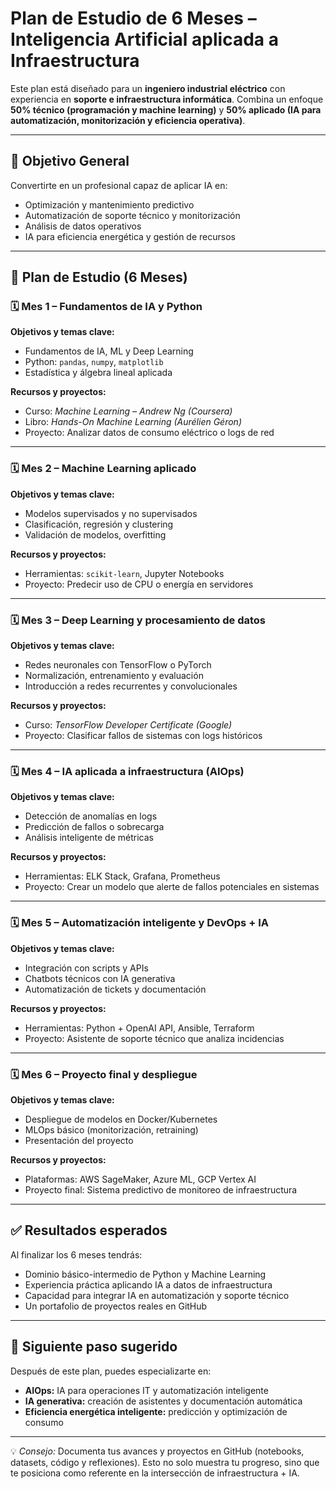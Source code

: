 
# Plan de Estudio de 6 Meses – Inteligencia Artificial aplicada a Infraestructura

Este plan está diseñado para un **ingeniero industrial eléctrico** con experiencia en **soporte e infraestructura informática**.
Combina un enfoque **50% técnico (programación y machine learning)** y **50% aplicado (IA para automatización, monitorización y eficiencia operativa)**.

---

## 🎯 Objetivo General
Convertirte en un profesional capaz de aplicar IA en:
- Optimización y mantenimiento predictivo  
- Automatización de soporte técnico y monitorización  
- Análisis de datos operativos  
- IA para eficiencia energética y gestión de recursos  

---

## 📆 Plan de Estudio (6 Meses)

### 🗓️ Mes 1 – Fundamentos de IA y Python
**Objetivos y temas clave:**
- Fundamentos de IA, ML y Deep Learning  
- Python: `pandas`, `numpy`, `matplotlib`  
- Estadística y álgebra lineal aplicada  

**Recursos y proyectos:**
- Curso: *Machine Learning – Andrew Ng (Coursera)*  
- Libro: *Hands-On Machine Learning (Aurélien Géron)*  
- Proyecto: Analizar datos de consumo eléctrico o logs de red  

---

### 🗓️ Mes 2 – Machine Learning aplicado
**Objetivos y temas clave:**
- Modelos supervisados y no supervisados  
- Clasificación, regresión y clustering  
- Validación de modelos, overfitting  

**Recursos y proyectos:**
- Herramientas: `scikit-learn`, Jupyter Notebooks  
- Proyecto: Predecir uso de CPU o energía en servidores  

---

### 🗓️ Mes 3 – Deep Learning y procesamiento de datos
**Objetivos y temas clave:**
- Redes neuronales con TensorFlow o PyTorch  
- Normalización, entrenamiento y evaluación  
- Introducción a redes recurrentes y convolucionales  

**Recursos y proyectos:**
- Curso: *TensorFlow Developer Certificate (Google)*  
- Proyecto: Clasificar fallos de sistemas con logs históricos  

---

### 🗓️ Mes 4 – IA aplicada a infraestructura (AIOps)
**Objetivos y temas clave:**
- Detección de anomalías en logs  
- Predicción de fallos o sobrecarga  
- Análisis inteligente de métricas  

**Recursos y proyectos:**
- Herramientas: ELK Stack, Grafana, Prometheus  
- Proyecto: Crear un modelo que alerte de fallos potenciales en sistemas  

---

### 🗓️ Mes 5 – Automatización inteligente y DevOps + IA
**Objetivos y temas clave:**
- Integración con scripts y APIs  
- Chatbots técnicos con IA generativa  
- Automatización de tickets y documentación  

**Recursos y proyectos:**
- Herramientas: Python + OpenAI API, Ansible, Terraform  
- Proyecto: Asistente de soporte técnico que analiza incidencias  

---

### 🗓️ Mes 6 – Proyecto final y despliegue
**Objetivos y temas clave:**
- Despliegue de modelos en Docker/Kubernetes  
- MLOps básico (monitorización, retraining)  
- Presentación del proyecto  

**Recursos y proyectos:**
- Plataformas: AWS SageMaker, Azure ML, GCP Vertex AI  
- Proyecto final: Sistema predictivo de monitoreo de infraestructura  

---

## ✅ Resultados esperados
Al finalizar los 6 meses tendrás:
- Dominio básico-intermedio de Python y Machine Learning  
- Experiencia práctica aplicando IA a datos de infraestructura  
- Capacidad para integrar IA en automatización y soporte técnico  
- Un portafolio de proyectos reales en GitHub  

---

## 🚀 Siguiente paso sugerido
Después de este plan, puedes especializarte en:
- **AIOps:** IA para operaciones IT y automatización inteligente  
- **IA generativa:** creación de asistentes y documentación automática  
- **Eficiencia energética inteligente:** predicción y optimización de consumo  

---

💡 *Consejo:* Documenta tus avances y proyectos en GitHub (notebooks, datasets, código y reflexiones). Esto no solo muestra tu progreso, sino que te posiciona como referente en la intersección de infraestructura + IA.
